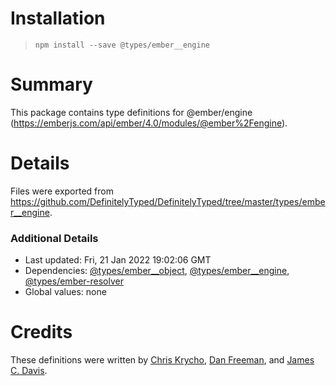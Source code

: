 # Installation
> `npm install --save @types/ember__engine`

# Summary
This package contains type definitions for @ember/engine (https://emberjs.com/api/ember/4.0/modules/@ember%2Fengine).

# Details
Files were exported from https://github.com/DefinitelyTyped/DefinitelyTyped/tree/master/types/ember__engine.

### Additional Details
 * Last updated: Fri, 21 Jan 2022 19:02:06 GMT
 * Dependencies: [@types/ember__object](https://npmjs.com/package/@types/ember__object), [@types/ember__engine](https://npmjs.com/package/@types/ember__engine), [@types/ember-resolver](https://npmjs.com/package/@types/ember-resolver)
 * Global values: none

# Credits
These definitions were written by [Chris Krycho](https://github.com/chriskrycho), [Dan Freeman](https://github.com/dfreeman), and [James C. Davis](https://github.com/jamescdavis).
